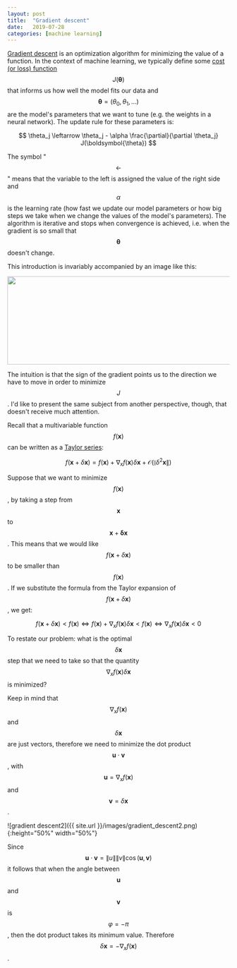 ```yaml
---
layout: post
title:  "Gradient descent"
date:   2019-07-28
categories: [machine learning]
---
```


[Gradient descent](https://en.wikipedia.org/wiki/Gradient_descent) is an optimization algorithm for minimizing the value of a function. In the context of machine learning, we typically define some [cost (or loss) function](https://en.wikipedia.org/wiki/Loss_function) $$J(\boldsymbol{\theta})$$ that informs us how well the model fits our data and $$\boldsymbol{\theta} = (\theta_0, \theta_1, \ldots)$$ are the model's parameters that we want to tune (e.g. the weights in a neural network). The update rule for these parameters is:

$$
\theta_j \leftarrow \theta_j - \alpha \frac{\partial}{\partial \theta_j} J(\boldsymbol{\theta})
$$

The symbol "$$\leftarrow$$" means that the variable to the left is assigned the value of the right side and $$\alpha$$ is the learning rate (how fast we update our model parameters or how big steps we take when we change the values of the model's parameters). The algorithm is iterative and stops when convergence is achieved, i.e. when the gradient is so small that $$\boldsymbol{\theta}$$ doesn't change.

This introduction is invariably accompanied by an image like this:
<p align="center">
 <img width="600" height="200" src="{{ site.url }}/images/gradient_descent.png">
</p>

The intuition is that the sign of the gradient points us to the direction we have to move in order to minimize $$J$$. I'd like to present the same subject from another perspective, though, that doesn't receive much attention.

Recall that a multivariable function $$f(\mathbf{x})$$ can be written as a [Taylor series](https://en.wikipedia.org/wiki/Taylor_series):

$$f(\mathbf{x}+\delta \boldsymbol{x}) = f(\mathbf{x}) + \nabla_x f(\mathbf{x})\delta \boldsymbol{x} + \mathcal{O}\left(\left\|\delta^2 \boldsymbol{x}\right\|\right)$$

Suppose that we want to minimize $$f(\mathbf{x})$$, by taking a step from $$\mathbf{x}$$ to $$\mathbf{x} + \mathbf{\delta x}$$. This means that we would like $$f(\mathbf{x} + \delta\mathbf{x})$$ to be smaller than $$f(\mathbf{x})$$. If we substitute the formula from the Taylor expansion of $$f(\mathbf{x} + \delta\mathbf{x})$$, we get:

$$f(\mathbf{x}+\delta \boldsymbol{x}) < f(\mathbf{x}) \Leftrightarrow
f(\mathbf{x}) + \nabla_x f(\mathbf{x})\delta \boldsymbol{x} < f(\mathbf{x}) \Leftrightarrow
\nabla_x f(\mathbf{x})\delta \boldsymbol{x} < 0
$$

To restate our problem: what is the optimal $$\delta\mathbf{x}$$ step that we need to take so that the quantity $$\nabla_x f(\mathbf{x})\delta \boldsymbol{x}$$ is minimized?

Keep in mind that $$\nabla_x f(\mathbf{x})$$ and $$\delta \boldsymbol{x}$$ are just vectors, therefore we need to minimize the dot product $$\mathbf{u} \cdot \mathbf{v}$$, with $$\mathbf{u} = \nabla_x f(\mathbf{x})$$ and $$\mathbf{v} = \delta \mathbf{x}$$.

![gradient descent2]({{ site.url }}/images/gradient_descent2.png){:height="50%" width="50%"}

Since $$\mathbf{u} \cdot \mathbf{v} = \left\|u\right\| \left\|v\right\| \cos(\mathbf{u}, \mathbf{v})$$ it follows that when the angle between $$\mathbf{u}$$ and $$\mathbf{v}$$ is $$\varphi = -\pi$$, then the dot product takes its minimum value. Therefore $$\delta \mathbf{x} = - \nabla_x f(\mathbf{x})$$.

